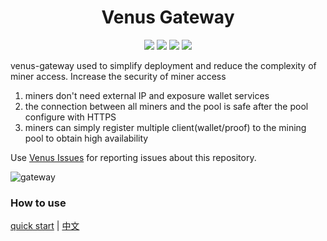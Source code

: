 <h1 align="center">Venus Gateway</h1>

<p align="center">
 <a href="https://github.com/ipfs-force-community/venus-gateway/actions"><img src="https://github.com/ipfs-force-community/venus-gateway/actions/workflows/build_upload.yml/badge.svg"/></a>
 <a href="https://codecov.io/gh/ipfs-force-community/venus-gateway"><img src="https://codecov.io/gh/ipfs-force-community/venus-gateway/branch/master/graph/badge.svg?token=J5QWYWkgHT"/></a>
 <a href="https://goreportcard.com/report/github.com/ipfs-force-community/venus-gateway"><img src="https://goreportcard.com/badge/github.com/ipfs-force-community/venus-gateway"/></a>
 <a href="https://github.com/ipfs-force-community/venus-gateway/tags"><img src="https://img.shields.io/github/v/tag/ipfs-force-community/venus-gateway"/></a>
  <br>
</p>

venus-gateway used to simplify deployment and reduce the complexity of miner access. Increase the security of miner access
              
1. miners don't need external IP and exposure wallet services 
2. the connection between all miners and the pool is safe  after the pool configure with HTTPS
3. miners can simply register multiple client(wallet/proof) to the mining pool to obtain high availability

Use [Venus Issues](https://github.com/filecoin-project/venus/issues) for reporting issues about this repository.

![gateway](https://raw.githubusercontent.com/hunjixin/imgpool/master/gateway.png)

### How to use

[quick start](https://github.com/ipfs-force-community/venus-gateway/blob/master/docs/en/getting-started.md) | [中文](https://github.com/ipfs-force-community/venus-gateway/blob/master/docs/zh/%E5%BF%AB%E9%80%9F%E5%90%AF%E7%94%A8.md)